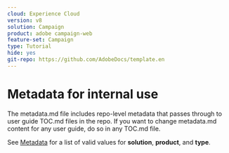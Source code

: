 ```yaml
---
cloud: Experience Cloud
version: v8
solution: Campaign
product: adobe campaign-web
feature-set: Campaign
type: Tutorial
hide: yes
git-repo: https://github.com/AdobeDocs/template.en
---
```


# Metadata for internal use

The metadata.md file includes repo-level metadata that passes through to user guide TOC.md files in the repo. If you want to change metadata.md content for any user guide, do so in any TOC.md file.

See [Metadata](https://experienceleague.adobe.com/docs/authoring-guide-exl/using/editing/user-guide-setup/metadata.html) for a list of valid values for **solution**, **product**, and **type**.
